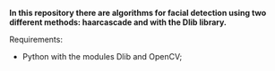 **In this repository there are algorithms for facial detection using two different methods: haarcascade and with the Dlib library.**

Requirements:
 - Python with the modules Dlib and OpenCV;
